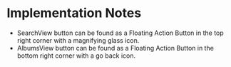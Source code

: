 # Implementation Notes

 - SearchView button can be found as a Floating Action Button in the top right corner with a magnifying glass icon.
 - AlbumsView button can be found as a Floating Action Button in the bottom right corner with a go back icon.